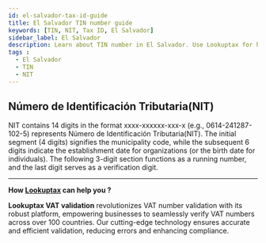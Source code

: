 ```yaml
---
id: el-salvador-tax-id-guide
title: El Salvador TIN number guide
keywords: [TIN, NIT, Tax ID, El Salvador]
sidebar_label: El Salvador
description: Learn about TIN number in El Salvador. Use Lookuptax for hassle-free tax id validation in El Salvador and other 100+ countries
tags : 
  - El Salvador
  - TIN
  - NIT
---
```


## Número de Identificación Tributaria(NIT)
NIT contains 14 digits in the format xxxx-xxxxxx-xxx-x (e.g., 0614-241287-102-5) represents Número de Identificación Tributaria(NIT). The initial segment (4 digits) signifies the municipality code, while the subsequent 6 digits indicate the establishment date for organizations (or the birth date for individuals). The following 3-digit section functions as a running number, and the last digit serves as a verification digit.


----
**How [Lookuptax](https://lookuptax.com/) can help you ?**

**Lookuptax VAT validation** revolutionizes VAT number validation with its robust platform, empowering businesses to seamlessly verify VAT numbers across over 100 countries. Our cutting-edge technology ensures accurate and efficient validation, reducing errors and enhancing compliance.
